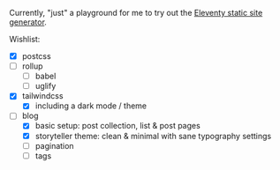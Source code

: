 Currently, "just" a playground for me to try out the [Eleventy static site generator](https://www.11ty.io/).

Wishlist:

- [x] postcss
- [ ] rollup
  - [ ] babel
  - [ ] uglify
- [x] tailwindcss
  - [x] including a dark mode / theme
- [ ] blog
  - [x] basic setup: post collection, list & post pages
  - [x] storyteller theme: clean & minimal with sane typography settings
  - [ ] pagination
  - [ ] tags
